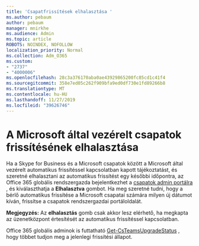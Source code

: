 ```yaml
---
title: 'Csapatfrissítések elhalasztása '
ms.author: pebaum
author: pebaum
manager: mnirkhe
ms.audience: Admin
ms.topic: article
ROBOTS: NOINDEX, NOFOLLOW
localization_priority: Normal
ms.collection: Adm_O365
ms.custom:
- "2737"
- "4000006"
ms.openlocfilehash: 28c3a376170aba0ae43929865200fc85cd1c41f4
ms.sourcegitcommit: 358e7ed05c262f909bfa9ed0df730e1fd89266b8
ms.translationtype: MT
ms.contentlocale: hu-HU
ms.lasthandoff: 11/27/2019
ms.locfileid: "39626746"
---
```

# <a name="how-to-postpone-the-microsoft-driven-teams-upgrade"></a>A Microsoft által vezérelt csapatok frissítésének elhalasztása

Ha a Skype for Business és a Microsoft csapatok között a Microsoft által vezérelt automatikus frissítéssel kapcsolatban kapott tájékoztatást, és szeretné elhalasztani az automatikus frissítést egy későbbi időpontra, az Office 365 globális rendszergazda bejelentkezhet a [csapatok admin portálra](https://admin.teams.microsoft.com/dashboard) , és kiválaszthatja a **Elhalasztva** gombot. Ha meg szeretné tudni, hogy a bérlő automatikus frissítése a Microsoft csapatai számára milyen új dátumot kíván, frissítse a csapatok rendszergazdai portáloldalát.

**Megjegyzés:** Az **elhalasztás** gomb csak akkor lesz elérhető, ha megkapta az üzenetközpont értesítését az automatikus frissítéssel kapcsolatban. 

Office 365 globális adminok is futtatható [Get-CsTeamsUpgradeStatus](https://docs.microsoft.com/powershell/module/skype/get-csteamsupgradestatus?view=skype-ps) , hogy többet tudjon meg a jelenlegi frissítési állapot. 